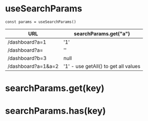 # useSearchParams

```tsx
const params = useSearchParams()
```

URL | searchParams.get("a")
---------|----------
/dashboard?a=1| '1'
/dashboard?a=| ''
/dashboard?b=3 |null
/dashboard?a=1&a=2 |'1' - use getAll() to get all values

# searchParams.get(key)

# searchParams.has(key)
